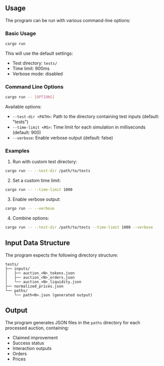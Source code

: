 ## Usage

The program can be run with various command-line options:

### Basic Usage
```bash
cargo run
```
This will use the default settings:
- Test directory: `tests/`
- Time limit: 900ms
- Verbose mode: disabled

### Command Line Options

```bash
cargo run -- [OPTIONS]
```

Available options:
- `--test-dir <PATH>`: Path to the directory containing test inputs (default: "tests")
- `--time-limit <MS>`: Time limit for each simulation in milliseconds (default: 900)
- `--verbose`: Enable verbose output (default: false)

### Examples

1. Run with custom test directory:
```bash
cargo run -- --test-dir /path/to/tests
```

2. Set a custom time limit:
```bash
cargo run -- --time-limit 1000
```

3. Enable verbose output:
```bash
cargo run -- --verbose
```

4. Combine options:
```bash
cargo run -- --test-dir /path/to/tests --time-limit 1000 --verbose
```

## Input Data Structure

The program expects the following directory structure:
```
tests/
├── inputs/
│   ├── auction_<N>_tokens.json
│   ├── auction_<N>_orders.json
│   └── auction_<N>_liquidity.json
├── normalized_prices.json
└── paths/
    └── path<N>.json (generated output)
```

## Output

The program generates JSON files in the `paths` directory for each processed auction, containing:
- Claimed improvement
- Success status
- Interaction outputs
- Orders
- Prices